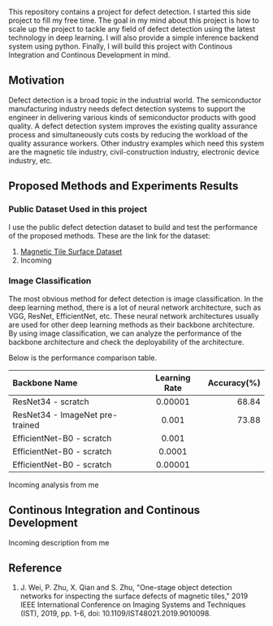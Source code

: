 This repository contains a project for defect detection. I started this side project to fill my free time. The goal in my mind about this project is how to scale up the project to tackle any field of defect detection using the latest technology in deep learning. I will also provide a simple inference backend system using python. Finally, I will build this project with Continous Integration and Continous Development in mind.

## Motivation
Defect detection is a broad topic in the industrial world. The semiconductor manufacturing industry needs defect detection systems to support the engineer in delivering various kinds of semiconductor products with good quality. A defect detection system improves the existing quality assurance process and simultaneously cuts costs by reducing the workload of the quality assurance workers. Other industry examples which need this system are the magnetic tile industry, civil-construction industry, electronic device industry, etc. 

## Proposed Methods and Experiments Results
### Public Dataset Used in this project
I use the public defect detection dataset to build and test the performance of the proposed methods. These are the link for the dataset:
1. [Magnetic Tile Surface Dataset](https://github.com/abin24/Magnetic-tile-defect-datasets.)
2. Incoming
### Image Classification
The most obvious method for defect detection is image classification. In the deep learning method, there is a lot of neural network architecture, such as VGG, ResNet, EfficientNet, etc. These neural network architectures usually are used for other deep learning methods as their backbone architecture. By using image classification, we can analyze the performance of the backbone architecture and check the deployability of the architecture.
 
Below is the performance comparison table.

| Backbone Name | Learning Rate | Accuracy(%) |
| :------------ |:---------------:| -----:|
| ResNet34 - scratch | 0.00001 | 68.84 |
| ResNet34 - ImageNet pre-trained | 0.001 | 73.88 |
| EfficientNet-B0 - scratch | 0.001 |  |
| EfficientNet-B0 - scratch | 0.0001 |  |
| EfficientNet-B0 - scratch | 0.00001 |  |

Incoming analysis from me

## Continous Integration and Continous Development
Incoming description from me

## Reference
1. J. Wei, P. Zhu, X. Qian and S. Zhu, "One-stage object detection networks for inspecting the surface defects of magnetic tiles," 2019 IEEE International Conference on Imaging Systems and Techniques (IST), 2019, pp. 1-6, doi: 10.1109/IST48021.2019.9010098.
